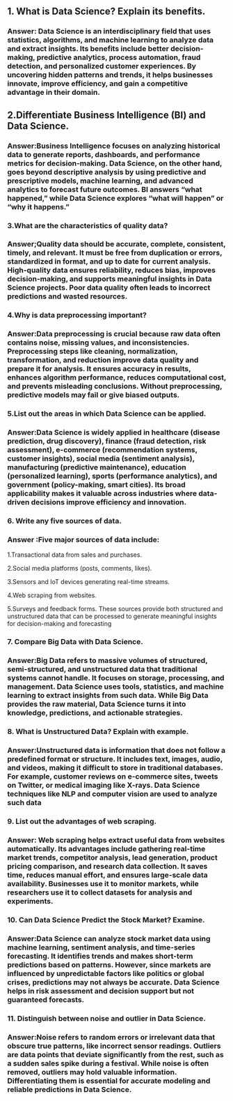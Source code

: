 ## 1. What is Data Science? Explain its benefits.
### Answer: Data Science is an interdisciplinary field that uses statistics, algorithms, and machine learning to analyze data and extract insights. Its benefits include better decision-making, predictive analytics, process automation, fraud detection, and personalized customer experiences. By uncovering hidden patterns and trends, it helps businesses innovate, improve efficiency, and gain a competitive advantage in their domain.

## 2.Differentiate Business Intelligence (BI) and Data Science.
### Answer:Business Intelligence focuses on analyzing historical data to generate reports, dashboards, and performance metrics for decision-making. Data Science, on the other hand, goes beyond descriptive analysis by using predictive and prescriptive models, machine learning, and advanced analytics to forecast future outcomes. BI answers “what happened,” while Data Science explores “what will happen” or “why it happens.”

### 3.What are the characteristics of quality data?
 ### Answer;Quality data should be accurate, complete, consistent, timely, and relevant. It must be free from duplication or errors, standardized in format, and up to date for current analysis. High-quality data ensures reliability, reduces bias, improves decision-making, and supports meaningful insights in Data Science projects. Poor data quality often leads to incorrect predictions and wasted resources.

### 4.Why is data preprocessing important?
### Answer:Data preprocessing is crucial because raw data often contains noise, missing values, and inconsistencies. Preprocessing steps like cleaning, normalization, transformation, and reduction improve data quality and prepare it for analysis. It ensures accuracy in results, enhances algorithm performance, reduces computational cost, and prevents misleading conclusions. Without preprocessing, predictive models may fail or give biased outputs.

### 5.List out the areas in which Data Science can be applied.
### Answer:Data Science is widely applied in healthcare (disease prediction, drug discovery), finance (fraud detection, risk assessment), e-commerce (recommendation systems, customer insights), social media (sentiment analysis), manufacturing (predictive maintenance), education (personalized learning), sports (performance analytics), and government (policy-making, smart cities). Its broad applicability makes it valuable across industries where data-driven decisions improve efficiency and innovation.

### 6. Write any five sources of data.
### Answer :Five major sources of data include:

1.Transactional data from sales and purchases.

2.Social media platforms (posts, comments, likes).

3.Sensors and IoT devices generating real-time streams.

4.Web scraping from websites.

5.Surveys and feedback forms.
These sources provide both structured and unstructured data that can be processed to generate meaningful insights for decision-making and forecasting

### 7. Compare Big Data with Data Science.
### Answer:Big Data refers to massive volumes of structured, semi-structured, and unstructured data that traditional systems cannot handle. It focuses on storage, processing, and management. Data Science uses tools, statistics, and machine learning to extract insights from such data. While Big Data provides the raw material, Data Science turns it into knowledge, predictions, and actionable strategies.

### 8. What is Unstructured Data? Explain with example.
### Answer:Unstructured data is information that does not follow a predefined format or structure. It includes text, images, audio, and videos, making it difficult to store in traditional databases. For example, customer reviews on e-commerce sites, tweets on Twitter, or medical imaging like X-rays. Data Science techniques like NLP and computer vision are used to analyze such data

### 9. List out the advantages of web scraping.
### Answer: Web scraping helps extract useful data from websites automatically. Its advantages include gathering real-time market trends, competitor analysis, lead generation, product pricing comparison, and research data collection. It saves time, reduces manual effort, and ensures large-scale data availability. Businesses use it to monitor markets, while researchers use it to collect datasets for analysis and experiments.

### 10. Can Data Science Predict the Stock Market? Examine.
### Answer:Data Science can analyze stock market data using machine learning, sentiment analysis, and time-series forecasting. It identifies trends and makes short-term predictions based on patterns. However, since markets are influenced by unpredictable factors like politics or global crises, predictions may not always be accurate. Data Science helps in risk assessment and decision support but not guaranteed forecasts.

### 11. Distinguish between noise and outlier in Data Science.
### Answer:Noise refers to random errors or irrelevant data that obscure true patterns, like incorrect sensor readings. Outliers are data points that deviate significantly from the rest, such as a sudden sales spike during a festival. While noise is often removed, outliers may hold valuable information. Differentiating them is essential for accurate modeling and reliable predictions in Data Science.


